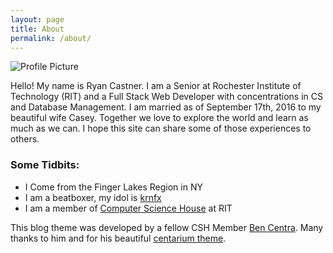```yaml
---
layout: page
title: About
permalink: /about/
---
```


<img src="{{ site.baseurl }}/assets/ryanimage.jpg" title="Profile Picture" class="profile">

Hello! My name is Ryan Castner. I am a Senior at Rochester Institute of Technology (RIT) and a Full Stack Web Developer with concentrations in CS and Database Management. I am married as of September 17th, 2016 to my beautiful wife Casey. Together we love to explore the world and learn as much as we can. I hope this site can share some of those experiences to others.

### Some Tidbits:
- I Come from the Finger Lakes Region in NY
- I am a beatboxer, my idol is [krnfx][krnfx]
- I am a member of [Computer Science House][csh] at RIT

This blog theme was developed by a fellow CSH Member [Ben Centra][bencentra]. Many thanks to him and for his beautiful [centarium theme][centrarium].

[krnfx]: https://www.youtube.com/watch?v=yJInVT9B4RI
[csh]: https://csh.rit.edu
[bencentra]: http://bencentra.com.
[centrarium]: https://github.com/bencentra/centrarium